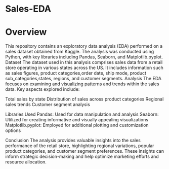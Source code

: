 # Sales-EDA
# Overview

This repository contains an exploratory data analysis (EDA) performed on a sales dataset obtained from Kaggle. The analysis was conducted using Python, with key libraries including Pandas, Seaborn, and Matplotlib.pyplot.
Dataset
The dataset used in this analysis comprises sales data from a retail store operating in various states across the US. It includes information such as sales figures, product categories,order date, ship mode, product sub_categories,states, regions, and customer segments.
Analysis
The EDA focuses on examining and visualizing patterns and trends within the sales data. Key aspects explored include:

Total sales by state
Distribution of sales across product categories
Regional sales trends
Customer segment analysis

Libraries Used
Pandas: Used for data manipulation and analysis
Seaborn: Utilized for creating informative and visually appealing visualizations
Matplotlib.pyplot: Employed for additional plotting and customization options

Conclusion
The analysis provides valuable insights into the sales performance of the retail store, highlighting regional variations, popular product categories, and customer segment preferences. These insights can inform strategic decision-making and help optimize marketing efforts and resource allocation.
